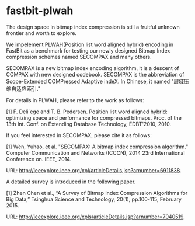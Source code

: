 fastbit-plwah
=============

The design space in bitmap index compression is still a fruitful unknown frontier and worth to explore.

We impelement PLWAH(Position list word aligned hybrid) encoding in FastBit as a benchmark for testing our newly designed Bitmap Index compression schemes named SECOMPAX and many others.

SECOMPAX is a new bitmap index encoding algorithm, it is a descent of COMPAX with new designed codebook. SECOMPAX is the abbreviation of Scope-Extended COMPressed Adaptive indeX. In Chinese, it named "展域压缩自适应索引."

For details in PLWAH, please refer to the work as follows:

[1] F. Deli`ege and T. B. Pedersen. Position list word aligned hybrid: optimizing space and performance for compressed bitmaps. Proc. of the 13th Int. Conf. on Extending Database Technology, EDBT'2010, 2010.

If you feel interested in SECOMPAX, please cite it as follows:

[1] Wen, Yuhao, et al. "SECOMPAX: A bitmap index compression algorithm." Computer Communication and Networks (ICCCN), 2014 23rd International Conference on. IEEE, 2014.

URL: http://ieeexplore.ieee.org/xpl/articleDetails.jsp?arnumber=6911838.

A detailed survey is introduced in the following paper.

[1] Zhen Chen et al., “A Survey of Bitmap Index Compression Algorithms for Big Data,” Tsinghua Science and Technology, 20(1), pp.100-115, February 2015.

URL: http://ieeexplore.ieee.org/xpls/articleDetails.jsp?arnumber=7040519.

